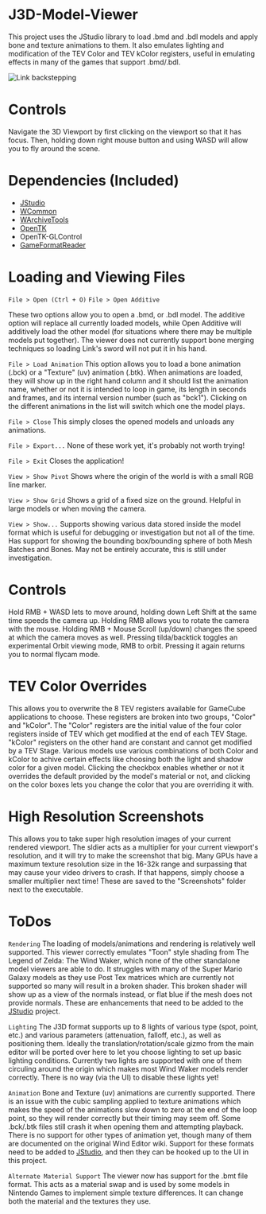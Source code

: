# J3D-Model-Viewer
This project uses the JStudio library to load .bmd and .bdl models and apply bone and texture animations to them. It also emulates lighting and modification of the TEV Color and TEV kColor registers, useful in emulating effects in many of the games that support .bmd/.bdl.

![Link backstepping](https://camo.githubusercontent.com/a96a5f17d0152dc76d4b77670ae093696949bcc7/687474703a2f2f692e696d6775722e636f6d2f395845744c4c4b2e706e67)

# Controls
Navigate the 3D Viewport by first clicking on the viewport so that it has focus. Then, holding down right mouse button and using WASD will allow you to fly around the scene. 

# Dependencies (Included)
* [JStudio](https://github.com/LordNed/JStudio)
* [WCommon](https://github.com/LordNed/WCommon)
* [WArchiveTools](https://github.com/LordNed/WArchive-Tools)
* [OpenTK](https://github.com/opentk/opentk)
*   OpenTK-GLControl
* [GameFormatReader](https://github.com/lioncash/GameFormatReader)

# Loading and Viewing Files
`File > Open (Ctrl + O)`
`File > Open Additive`

These two options allow you to open a .bmd, or .bdl model. The additive option will replace all currently loaded models, while Open Additive will additively load the other model (for situations where there may be multiple models put together). The viewer does not currently support bone merging techniques so loading Link's sword will not put it in his hand.

`File > Load Animation`
This option allows you to load a bone animation (.bck) or a "Texture" (uv) animation (.btk). When animations are loaded, they will show up in the right hand column and it should list the animation name, whether or not it is intended to loop in game, its length in seconds and frames, and its internal version number (such as "bck1"). Clicking on the different animations in the list will switch which one the model plays.

`File > Close`
This simply closes the opened models and unloads any animations.

`File > Export...`
None of these work yet, it's probably not worth trying!

`File > Exit`
Closes the application!

`View > Show Pivot`
Shows where the origin of the world is with a small RGB line marker.

`View > Show Grid`
Shows a grid of a fixed size on the ground. Helpful in large models or when moving the camera.

`View > Show...`
Supports showing various data stored inside the model format which is useful for debugging or investigation but not all of the time. Has support for showing the bounding box/bounding sphere of both Mesh Batches and Bones. May not be entirely accurate, this is still under investigation.

# Controls
Hold RMB + WASD lets to move around, holding down Left Shift at the same time speeds the camera up. Holding RMB allows you to rotate the camera with the mouse. Holding RMB + Mouse Scroll (up/down) changes the speed at which the camera moves as well. Pressing tilda/backtick toggles an experimental Orbit viewing mode, RMB to orbit. Pressing it again returns you to normal flycam mode.

# TEV Color Overrides
This allows you to overwrite the 8 TEV registers available for GameCube applications to choose. These registers are broken into two groups, "Color" and "kColor". The "Color" registers are the initial value of the four color registers inside of TEV which get modified at the end of each TEV Stage. "kColor" registers on the other hand are constant and cannot get modified by a TEV Stage. Various models use various combinations of both Color and kColor to achive certain effects like choosing both the light and shadow color for a given model. Clicking the checkbox enables whether or not it overrides the default provided by the model's material or not, and clicking on the color boxes lets you change the color that you are overriding it with.

# High Resolution Screenshots
This allows you to take super high resolution images of your current rendered viewport. The sldier acts as a multiplier for your current viewport's resolution, and it will try to make the screenshot that big. Many GPUs have a maximum texture resolution size in the 16-32k range and surpassing that may cause your video drivers to crash. If that happens, simply choose a smaller multiplier next time! These are saved to the "Screenshots" folder next to the executable. 

# ToDos
`Rendering`
The loading of models/animations and rendering is relatively well supported. This viewer correctly emulates "Toon" style shading from The Legend of Zelda: The Wind Waker, which none of the other standalone model viewers are able to do. It struggles with many of the Super Mario Galaxy models as they use Post Tex matrices which are currently not supported so many will result in a broken shader. This broken shader will show up as a view of the normals instead, or flat blue if the mesh does not provide normals. These are enhancements that need to be added to the [JStudio](https://github.com/LordNed/JStudio) project.

`Lighting`
The J3D format supports up to 8 lights of various type (spot, point, etc.) and various parameters (attenuation, falloff, etc.), as well as positioning them. Ideally the translation/rotation/scale gizmo from the main editor will be ported over here to let you choose lighting to set up basic lighting conditions. Currently two lights are supported with one of them circuling around the origin which makes most Wind Waker models render correctly. There is no way (via the UI) to disable these lights yet!

`Animation`
Bone and Texture (uv) animations are currently supported. There is an issue with the cubic sampling applied to texture animations which makes the speed of the animations slow down to zero at the end of the loop point, so they will render correctly but their timing may seem off. Some .bck/.btk files still crash it when opening them and attempting playback. There is no support for other types of animation yet, though many of them are documented on the original Wind Editor wiki. Support for these formats need to be added to [JStudio](https://github.com/LordNed/JStudio), and then they can be hooked up to the UI in this project.

`Alternate Material Support`
The viewer now has support for the .bmt file format. This acts as a material swap and is used by some models in Nintendo Games to implement simple texture differences. It can change both the material and the textures they use.
